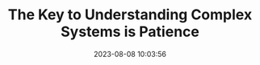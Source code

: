 ---
url: https://addyosmani.com/blog/patience/
title: The Key to Understanding Complex Systems is Patience
description: Really interesting post by former AOLer Addy Osmani.
tags:
- 
source: twitter
date: 2023-08-08 10:03:56
---